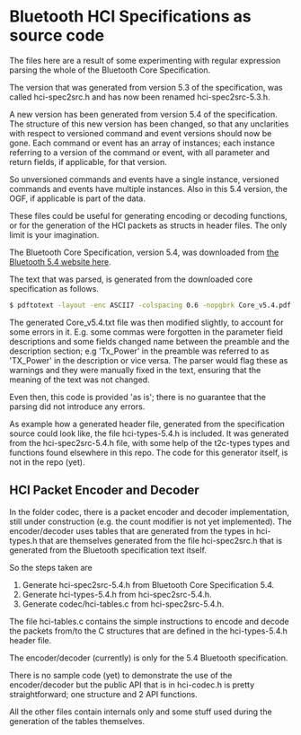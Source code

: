 # Bluetooth HCI Specifications as source code

The files here are a result of some experimenting with regular expression
parsing the whole of the Bluetooth Core Specification. 

The version that was generated from version 5.3 of the specification, was
called hci-spec2src.h and has now been renamed hci-spec2src-5.3.h.

A new version has been generated from version 5.4 of the specification. The
structure of this new version has been changed, so that any unclarities with
respect to versioned command and event versions should now be gone. Each
command or event has an array of instances; each instance referring to a
version of the command or event, with all parameter and return fields, if
applicable, for that version.

So unversioned commands and events have a single instance, versioned
commands and events have multiple instances. Also in this 5.4 version, the
OGF, if applicable is part of the data.

These files could be useful for generating encoding or decoding functions, or
for the generation of the HCI packets as structs in header files. The only
limit is your imagination.

The Bluetooth Core Specification, version 5.4, was downloaded from [the
Bluetooth 5.4 website here](https://www.bluetooth.com/specifications/specs/core-specification-5-4/).

The text that was parsed, is generated from the downloaded core specification as
follows.

```bash
$ pdftotext -layout -enc ASCII7 -colspacing 0.6 -nopgbrk Core_v5.4.pdf
```

The generated Core_v5.4.txt file was then modified slightly, to account for
some errors in it. E.g. some commas were forgotten in the parameter field
descriptions and some fields changed name between the preamble and the
description section; e.g 'Tx_Power' in the preamble was referred to as
'TX_Power' in the description or vice versa. The parser would flag these as
warnings and they were manually fixed in the text, ensuring that the meaning of
the text was not changed.

Even then, this code is provided 'as is'; there is no guarantee that the
parsing did not introduce any errors.

As example how a generated header file, generated from the specification
source could look like, the file hci-types-5.4.h is included. It was
generated from the hci-spec2src-5.4.h file, with some help of the t2c-types
types and functions found elsewhere in this repo. The code for this
generator itself, is not in the repo (yet).

## HCI Packet Encoder and Decoder

In the folder codec, there is a packet encoder and decoder implementation,
still under construction (e.g. the count modifier is not yet implemented).
The encoder/decoder uses tables that are generated from the types in
hci-types.h that are themselves generated from the file hci-spec2src.h that
is generated from the Bluetooth specification text itself.

So the steps taken are

1. Generate hci-spec2src-5.4.h from Bluetooth Core Specification 5.4.
2. Generate hci-types-5.4.h from hci-spec2src-5.4.h.
3. Generate codec/hci-tables.c from hci-spec2src-5.4.h.

The file hci-tables.c contains the simple instructions to encode
and decode the packets from/to the C structures that are defined in the
hci-types-5.4.h header file.

The encoder/decoder (currently) is only for the 5.4 Bluetooth specification.

There is no sample code (yet) to demonstrate the use of the encoder/decoder
but the public API that is in hci-codec.h is pretty straightforward; one
structure and 2 API functions.

All the other
files contain internals only and some stuff used during the generation of
the tables themselves.
